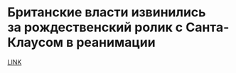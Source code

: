 # Британские власти извинились за рождественский ролик с Санта-Клаусом в реанимации



[LINK](https://varlamov.ru/4123003.html)